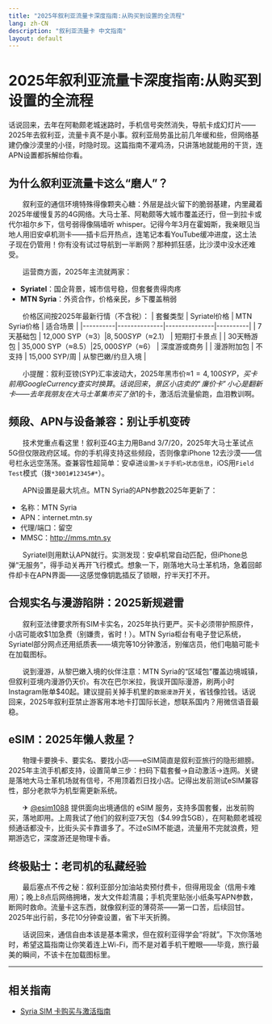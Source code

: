 ```yaml
---
title: "2025年叙利亚流量卡深度指南:从购买到设置的全流程"
lang: zh-CN
description: "叙利亚流量卡 中文指南"
layout: default
---
```

# 2025年叙利亚流量卡深度指南:从购买到设置的全流程

话说回来，去年在阿勒颇老城迷路时，手机信号突然消失，导航卡成幻灯片——2025年去叙利亚，流量卡真不是小事。叙利亚局势虽比前几年缓和些，但网络基建仍像沙漠里的小径，时隐时现。这篇指南不灌鸡汤，只讲落地就能用的干货，连APN设置都拆解给你看。

## 为什么叙利亚流量卡这么“磨人”？

　　叙利亚的通信环境特殊得像颗夹心糖：外层是战火留下的脆弱基建，内里藏着2025年缓慢复苏的4G网络。大马士革、阿勒颇等大城市覆盖还行，但一到拉卡或代尔祖尔乡下，信号弱得像隔墙听 whisper。记得今年3月在霍姆斯，我亲眼见当地人用旧安卓机测卡——插卡后开热点，连笔记本看YouTube缓冲进度，这土法子现在仍管用！你有没有试过导航到一半断网？那种抓狂感，比沙漠中没水还难受。

　　运营商方面，2025年主流就两家：
- **Syriatel**：国企背景，城市信号稳，但套餐贵得肉疼
- **MTN Syria**：外资合作，价格亲民，乡下覆盖稍弱

　　价格区间按2025年最新行情（不含税）：
| 套餐类型 | Syriatel价格 | MTN Syria价格 | 适合场景 |
|----------|--------------|---------------|----------|
| 7天基础包 | 12,000 SYP（≈$3） | 8,500 SYP（≈$2.1） | 短期打卡景点 |
| 30天畅游包 | 35,000 SYP（≈$8.5） | 25,000 SYP（≈$6） | 深度游或商务 |
| 漫游附加包 | 不支持 | 15,000 SYP/周 | 从黎巴嫩/约旦入境 |

　　小提醒：叙利亚镑(SYP)汇率波动大，2025年黑市价≈1$=4,100 SYP，买卡前用Google Currency查实时换算。话说回来，景区小店卖的“廉价卡”小心是翻新卡——去年我朋友在大马士革集市买了张$1的卡，激活后流量偷跑，血泪教训啊。

## 频段、APN与设备兼容：别让手机变砖

　　技术党重点看这里！叙利亚4G主力用Band 3/7/20，2025年大马士革试点5G但仅限政府区域。你的手机得支持这些频段，否则像拿iPhone 12去沙漠——信号栏永远空荡荡。查兼容性超简单：安卓进`设置>关于手机>状态信息`，iOS用`Field Test`模式（拨`*3001#12345#*`）。

　　APN设置是最大坑点。MTN Syria的APN参数2025年更新了：
- 名称：MTN Syria
- APN：internet.mtn.sy
- 代理/端口：留空
- MMSC：http://mms.mtn.sy

　　Syriatel则用默认APN就行。实测发现：安卓机常自动匹配，但iPhone总弹“无服务”，得手动关再开飞行模式。想象一下，刚落地大马士革机场，急着回邮件却卡在APN界面——这感觉像钥匙插反了锁眼，拧半天打不开。

## 合规实名与漫游陷阱：2025新规避雷

　　叙利亚法律要求所有SIM卡实名，2025年执行更严。买卡必须带护照原件，小店可能收$1加急费（别嫌贵，省时！）。MTN Syria柜台有电子登记系统，Syriatel部分网点还用纸质表——填完等10分钟激活，别催店员，他们电脑可能卡在加载图标。

　　说到漫游，从黎巴嫩入境的伙伴注意：MTN Syria的“区域包”覆盖边境城镇，但叙利亚境内漫游仍天价。有次在巴尔米拉，我误开国际漫游，刷两小时Instagram账单$40起。建议提前关掉手机里的`数据漫游`开关，省钱像捡钱。话说回来，2025年叙利亚禁止游客用本地卡打国际长途，想联系国内？用微信语音最稳。

## eSIM：2025年懒人救星？

　　物理卡要换卡、要实名、要找小店——eSIM简直是叙利亚旅行的隐形翅膀。2025年主流手机都支持，设置简单三步：扫码下载套餐→自动激活→连网。关键是落地大马士革机场就有信号，不用顶着烈日找小店。记得出发前测试eSIM兼容性，部分老款华为机型需更新系统。

　　✈ [@esim1088](https://t.me/s/esim1088) 提供面向出境通信的 eSIM 服务，支持多国套餐，出发前购买，落地即用。上周我试了他们的叙利亚7天包（$4.99含5GB），在阿勒颇老城视频通话都没卡，比街头买卡靠谱多了。不过eSIM不能退，流量用不完就浪费，短期游选它，深度游还是物理卡香。

## 终极贴士：老司机的私藏经验

　　最后塞点不传之秘：叙利亚部分加油站卖预付费卡，但得用现金（信用卡难用）；晚上8点后网络拥堵，发大文件趁清晨；手机壳里贴张小纸条写APN参数，断网时救命。流量卡这东西，就像叙利亚的薄荷茶——第一口苦，后续回甘。2025年出行前，多花10分钟查设置，省下半天折腾。

　　话说回来，通信自由本该是基本需求，但在叙利亚得学会“将就”。下次你落地时，希望这篇指南让你笑着连上Wi-Fi，而不是对着手机干瞪眼——毕竟，旅行最美的瞬间，不该卡在加载图标里。

<!-- crosslink -->
---

## 相关指南

- [Syria SIM 卡购买与激活指南](https://faciylike.github.io/syria-sim-guides)
